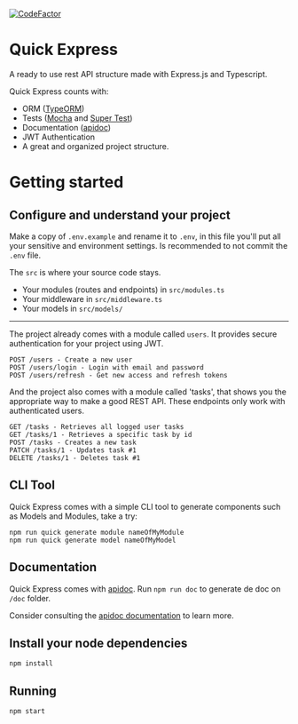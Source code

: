 [![CodeFactor](https://www.codefactor.io/repository/github/scriptaria/quick-express/badge)](https://www.codefactor.io/repository/github/scriptaria/quick-express)

# Quick Express

A ready to use rest API structure made with Express.js and Typescript.

Quick Express counts with:
 * ORM ([TypeORM](https://github.com/typeorm))
 * Tests ([Mocha](https://github.com/mochajs/mocha) and [Super Test](https://github.com/visionmedia/supertest))
 * Documentation ([apidoc](https://apidocjs.com))
 * JWT Authentication
 * A great and organized project structure.

# Getting started

## Configure and understand your project

Make a copy of `.env.example` and rename it to `.env`, in this file you'll put all your sensitive and environment settings. Is recommended to not commit the `.env` file.

The `src` is where your source code stays.
 * Your modules (routes and endpoints) in `src/modules.ts`
 * Your middleware in `src/middleware.ts`
 * Your models in `src/models/`

------

The project already comes with a module called `users`. It provides secure authentication for your project using JWT.

    POST /users - Create a new user
    POST /users/login - Login with email and password
    POST /users/refresh - Get new access and refresh tokens


And the project also comes with a module called 'tasks', that shows you the appropriate way to make a good REST API. These endpoints only work with authenticated users.

    GET /tasks - Retrieves all logged user tasks
    GET /tasks/1 - Retrieves a specific task by id
    POST /tasks - Creates a new task
    PATCH /tasks/1 - Updates task #1
    DELETE /tasks/1 - Deletes task #1

## CLI Tool

Quick Express comes with a simple CLI tool to generate components such as Models and Modules, take a try:

    npm run quick generate module nameOfMyModule
    npm run quick generate model nameOfMyModel

## Documentation

Quick Express comes with [apidoc](https://apidocjs.com). Run `npm run doc` to generate de doc on `/doc` folder.

Consider consulting the [apidoc documentation](https://apidocjs.com/#getting-started)  to learn more.

## Install your node dependencies

    npm install

## Running

    npm start




